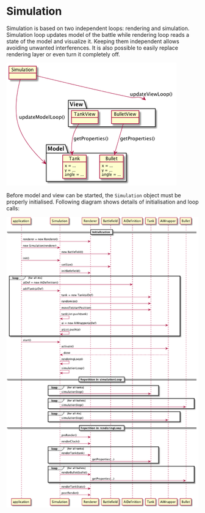 # Simulation

Simulation is based on two independent loops: rendering and simulation. Simulation
loop updates model of the battle while rendering loop reads a state of the model
and visualize it. Keeping them independent allows avoiding unwanted interferences.
It is also possible to easily replace rendering layer or even turn it completely off.

![Overview](/docs/img/puml/overview.png)

Before model and view can be started, the `Simulation` object must be properly
initialised. Following diagram shows details of initialisation and loop calls:

![Simulation sequence diagram](/docs/img/puml/sim_seq.png)
